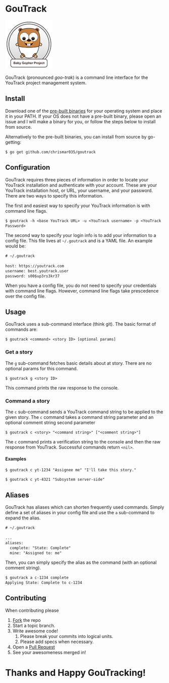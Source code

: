 # GouTrack

[![baby-gopher](https://raw.githubusercontent.com/drnic/babygopher-site/gh-pages/images/babygopher-badge.png)](http://www.babygopher.org)

GouTrack (pronounced _goo-trak_) is a command line interface for the YouTrack
project management system.

## Install

Download one of the [pre-built
binaries](https://github.com/chrismar035/goutrack/releases/latest) for your
operating system and place it in your PATH. If your OS does not have a
pre-built binary, please open an issue and I will make a binary for you, or
follow the steps below to install from source.

Alternatively to the pre-built binaries, you can install from source by
go-getting:

```
$ go get github.com/chrismar035/goutrack
```

## Configuration

GouTrack requires three pieces of information in order to locate your YouTrack
installation and authenticate with your account. These are your YouTrack
installation host, or URL, your username, and your password. There are two ways
to specify this information.

The first and easiest way to specify your YouTrack information is with command
line flags.

```
$ goutrack -h <base YouTrack URL> -u <YouTrack username> -p <YouTrack Password>
```

The second way to specify your login info is to add your information to a config
file. This file lives at `~/.goutrack` and is a YAML file. An example would be:

```
# ~/.goutrack

host: https://youtrack.com
username: best.youtrack.user
password: s00$up3rs3kr37
```

When you have a config file, you do not need to specify your credentials with
command line flags. However, command line flags take prescedence over the
config file.

## Usage

GouTrack uses a sub-command interface (think git). The basic format of commands
are:

```
$ goutrack <command> <story ID> [optional params]
```

### Get a story

The `g` sub-command fetches basic details about at story. There are no optional
params for this command.

```
$ goutrack g <story ID>
```

This command prints the raw response to the console.

### Command a story

The `c` sub-command sends a YouTrack command string to be applied to the given
story. The `c` command takes a command string parameter and an optional comment
string second parameter

```
$ goutrack c <story> "<command string>" ["<comment string>"]
```

The `c` command prints a verification string to the console and then the raw
response from YouTrack. Successful commands return `<nil>`.

#### Examples

```
$ goutrack c yt-1234 "Assignee me" "I'll take this story."
```

```
$ goutrack c yt-4321 "Subsystem server-side"
```

## Aliases

GouTrack has aliases which can shorten frequently used commands. Simply define
a set of aliases in your config file and use the `a` sub-command to expand the
alias.

```
# ~/.goutrack

...
aliases:
  complete: "State: Complete"
  mine: "Assigned to: me"
```

Then, you can simply specify the alias as the command (with an optional comment
string).

```
$ goutrack a c-1234 complete
Applying State: Complete to c-1234
```

## Contributing

When contributing please

1. [Fork](https://github.com/chrismar035/goutrack/fork) the repo
1. Start a topic branch.
1. Write awesome code!
   1. Please break your commits into logical units.
   1. Please add specs when necessary.
1. Open a [Pull
   Request](https://github.com/chrismar035/goutrack/pulls)
1. See your awesomeness merged in!

# Thanks and Happy GouTracking!
